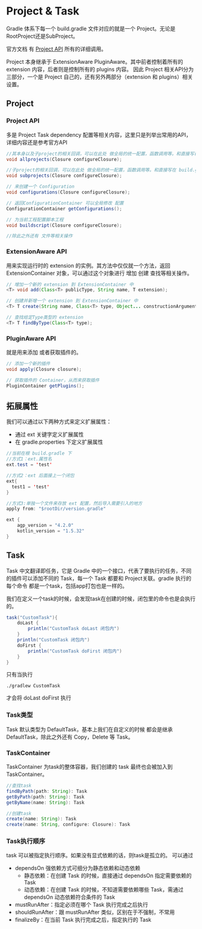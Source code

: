 # Project & Task

Gradle 体系下每一个 build.gradle 文件对应的就是一个 Project。无论是RootProject还是SubProject。

官方文档 有 [Project API](https://docs.gradle.org/current/javadoc/org/gradle/api/Project.html) 所有的详细调用。

Project 本身继承于 ExtensionAware PluginAware。其中前者控制着所有的 extension 内容，后者则是控制所有的 plugins 内容。
因此 Project 相关API分为三部分，一个是 Project 自己的，还有另外两部分（extension 和 plugins）相关设置。

## Project

### Project API
多是 Project Task dependency 配置等相关内容，这里只是列举出常用的API，详细内容还是参考官方API
```java
//其本身以及子project的相关回调，可以在此处 做全局的统一配置，函数调用等。和直接写在 build.gradle 文件中的效果是一样的。
void allprojects(Closure configureClosure);

//子project的相关回调，可以在此处 做全局的统一配置，函数调用等。和直接写在 build.gradle 文件中的效果是一样的。
void subprojects(Closure configureClosure);

// 来创建一个 Configuration
void configurations(Closure configureClosure);

// 返回ConfigurationContainer 可以全局修改 配置
ConfigurationContainer getConfigurations();

// 为当前工程配置脚本工程
void buildscript(Closure configureClosure);

//除此之外还有 文件等相关操作
```

### ExtensionAware API
用来实现运行时的 extension 的实例。其方法中仅仅就一个方法，返回 ExtensionContainer 对象，可以通过这个对象进行 增加 创建 查找等相关操作。

```java
// 增加一个新的 extension 到 ExtensionContainer 中
<T> void add(Class<T> publicType, String name, T extension);

// 创建并新增一个 extension 到 ExtensionContainer 中
<T> T create(String name, Class<T> type, Object... constructionArguments);

// 查找给定Type类型的 extension
<T> T findByType(Class<T> type);
```


### PluginAware API
就是用来添加 或者获取插件的。
```java
// 添加一个新的插件
void apply(Closure closure);

// 获取插件的 Container，从而来获取插件
PluginContainer getPlugins();
```

## 拓展属性
我们可以通过以下两种方式来定义扩展属性：
- 通过 ext 关键字定义扩展属性
- 在 gradle.properties 下定义扩展属性

```java
//当前在根 build.gradle 下
//方式1：ext.属性名
ext.test = 'test'

//方式2：ext 后面接上一个闭包
ext{
  test1 = 'test'
}

//方式3:单独一个文件来存放 ext 配置，然后导入需要引入的地方
apply from: "$rootDir/version.gradle"

ext {
    agp_version = "4.2.0"
    kotlin_version = "1.5.32"
}
```

## Task

Task 中文翻译即任务，它是 Gradle 中的一个接口，代表了要执行的任务，不同的插件可以添加不同的 Task，每一个 Task 都要和 Project关联。gradle 执行的每个命令 都是一个task，包括app打包也是一样的。

我们在定义一个task的时候，会发现task在创建的时候，闭包里的命令也是会执行的。
```java
task("CustomTask"){
    doLast {
        println("CustomTask doLast 闭包内")
    }
    println("CustomTask 闭包内")
    doFirst {
        println("CustomTask doFirst 闭包内")
    }
}
```
只有当执行
```shell
./gradlew CustomTask
```
才会将 doLast doFirst 执行

### Task类型 
Task 默认类型为 DefaultTask，基本上我们在自定义的时候 都会是继承 DefaultTask，除此之外还有 Copy，Delete 等 Task。

### TaskContainer
TaskContainer 为task的整体容器，我们创建的 task 最终也会被加入到 TaskContainer。
```java
//查找task
findByPath(path: String): Task 
getByPath(path: String): Task
getByName(name: String): Task

//创建task
create(name: String): Task
create(name: String, configure: Closure): Task 
```

### Task执行顺序
task 可以被指定执行顺序。如果没有显式依赖的话，则task是孤立的。
可以通过 
- dependsOn 强依赖方式可细分为静态依赖和动态依赖
  - 静态依赖：在创建 Task 的时候，直接通过 dependsOn 指定需要依赖的 Task
  - 动态依赖：在创建 Task 的时候，不知道需要依赖哪些 Task，需通过 dependsOn 动态依赖符合条件的 Task
- mustRunAfter：指定必须在哪个 Task 执行完成之后执行
- shouldRunAfter：跟 mustRunAfter 类似，区别在于不强制，不常用
- finalizeBy：在当前 Task 执行完成之后，指定执行的 Task


